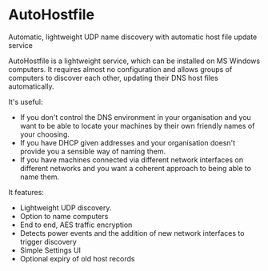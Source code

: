# AutoHostfile
Automatic, lightweight UDP name discovery with automatic host file update service

AutoHostfile is a lightweight service, which can be installed on MS Windows computers. It requires almost no configuration and allows groups of computers to discover each other, updating their DNS host files automatically.

It's useful:

* If you don't control the DNS environment in your organisation and you want to be able to locate your machines by their own friendly names of your choosing.
* If you have DHCP given addresses and your organisation doesn't provide you a sensible way of naming them.
* If you have machines connected via different network interfaces on different networks and you want a coherent approach to being able to name them.

It features:

* Lightweight UDP discovery.
* Option to name computers
* End to end, AES traffic encryption
* Detects power events and the addition of new network interfaces to trigger discovery
* Simple Settings UI
* Optional expiry of old host records
